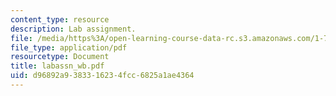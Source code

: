 ```yaml
---
content_type: resource
description: Lab assignment.
file: /media/https%3A/open-learning-course-data-rc.s3.amazonaws.com/1-72-groundwater-hydrology-fall-2005/d96892a9383316234fcc6825a1ae4364_labassn_wb.pdf
file_type: application/pdf
resourcetype: Document
title: labassn_wb.pdf
uid: d96892a9-3833-1623-4fcc-6825a1ae4364
---
```


